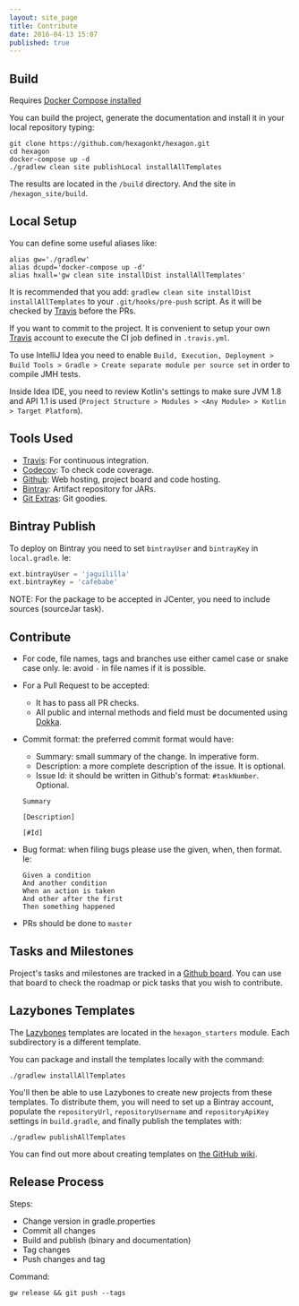 ```yaml
---
layout: site_page
title: Contribute
date: 2016-04-13 15:07
published: true
---
```


## Build

Requires [Docker Compose installed](https://docs.docker.com/compose/install)

You can build the project, generate the documentation and install it in your local repository
typing:

    git clone https://github.com/hexagonkt/hexagon.git
    cd hexagon
    docker-compose up -d
    ./gradlew clean site publishLocal installAllTemplates

The results are located in the `/build` directory. And the site in `/hexagon_site/build`.

## Local Setup

You can define some useful aliases like:

    alias gw='./gradlew'
    alias dcupd='docker-compose up -d'
    alias hxall='gw clean site installDist installAllTemplates'

It is recommended that you add: `gradlew clean site installDist installAllTemplates` to
your `.git/hooks/pre-push` script. As it will be checked by [Travis] before the PRs.

If you want to commit to the project. It is convenient to setup your own [Travis] account to execute
the CI job defined in `.travis.yml`.

To use IntelliJ Idea you need to enable `Build, Execution, Deployment > Build Tools > Gradle >
Create separate module per source set` in order to compile JMH tests.

Inside Idea IDE, you need to review Kotlin's settings to make sure JVM 1.8 and API 1.1 is used
(`Project Structure > Modules > <Any Module> > Kotlin > Target Platform`).

## Tools Used

* [Travis]: For continuous integration.
* [Codecov]: To check code coverage.
* [Github]: Web hosting, project board and code hosting.
* [Bintray]: Artifact repository for JARs.
* [Git Extras]: Git goodies.

[Travis]: https://travis-ci.org
[Codecov]: https://codecov.io
[Github]: https://github.com
[Bintray]: https://bintray.com
[Git Extras]: https://github.com/tj/git-extras

## Bintray Publish
 
To deploy on Bintray you need to set `bintrayUser` and `bintrayKey` in `local.gradle`. Ie:

```groovy
ext.bintrayUser = 'jaguililla'
ext.bintrayKey = 'cafebabe'
```

NOTE: For the package to be accepted in JCenter, you need to include sources (sourceJar task).

## Contribute

* For code, file names, tags and branches use either camel case or snake case only. Ie: avoid `-` in
  file names if it is possible.

* For a Pull Request to be accepted:
  - It has to pass all PR checks.
  - All public and internal methods and field must be documented using
    [Dokka](https://github.com/Kotlin/dokka).

* Commit format: the preferred commit format would have:
  - Summary: small summary of the change. In imperative form.
  - Description: a more complete description of the issue. It is optional.
  - Issue Id: it should be written in Github's format: `#taskNumber`. Optional.

  ```
  Summary

  [Description]

  [#Id]
  ```

* Bug format: when filing bugs please use the given, when, then format. Ie:

  ```
  Given a condition
  And another condition
  When an action is taken
  And other after the first
  Then something happened
  ```

* PRs should be done to `master`

## Tasks and Milestones

Project's tasks and milestones are tracked in a [Github board]. You can use that board to check the
roadmap or pick tasks that you wish to contribute.

[Github board]: https://github.com/hexagonkt/hexagon/projects/1

## Lazybones Templates

The [Lazybones] templates are located in the `hexagon_starters` module. Each subdirectory is a
different template.

You can package and install the templates locally with the command:

    ./gradlew installAllTemplates

You'll then be able to use Lazybones to create new projects from these templates. To distribute
them, you will need to set up a Bintray account, populate the `repositoryUrl`, `repositoryUsername`
and `repositoryApiKey` settings in `build.gradle`, and finally publish the templates with:

    ./gradlew publishAllTemplates

You can find out more about creating templates on [the GitHub wiki].

[the GitHub wiki]: https://github.com/pledbrook/lazybones/wiki/Template-developers-guide
[Lazybones]: https://github.com/pledbrook/lazybones

## Release Process

Steps:

* Change version in gradle.properties
* Commit all changes
* Build and publish (binary and documentation)
* Tag changes
* Push changes and tag

Command:

    gw release && git push --tags
